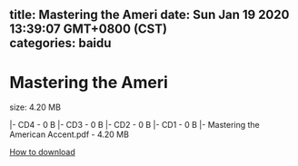 
title: Mastering the Ameri
date: Sun Jan 19 2020 13:39:07 GMT+0800 (CST)    
categories: baidu
---

# Mastering the Ameri
size: 4.20 MB
 
 
|- CD4 - 0 B
|- CD3 - 0 B
|- CD2 - 0 B
|- CD1 - 0 B
|- Mastering the American Accent.pdf - 4.20 MB

[How to download](https://bpcam.bemobtrk.com/go/2ceec3aa-1ca2-46d6-b9ff-aaa5c184517c?jno=2198)